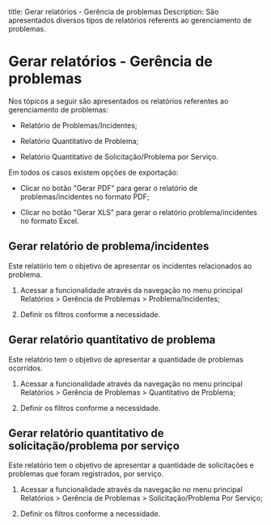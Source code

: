title: Gerar relatórios - Gerência de problemas
Description: São apresentados diversos tipos de relatórios referents ao gerenciamento de problemas.
# Gerar relatórios - Gerência de problemas

Nos tópicos a seguir são apresentados os relatórios referentes ao gerenciamento
de problemas:

  -   Relatório de Problemas/Incidentes;

  -   Relatório Quantitativo de Problema;

  -   Relatório Quantitativo de Solicitação/Problema por Serviço.

Em todos os casos existem opções de exportação:

  -   Clicar no botão "Gerar PDF" para gerar o relatório de problemas/incidentes
      no formato PDF;

  -   Clicar no botão "Gerar XLS" para gerar o relatório problema/incidentes no
      formato Excel.

Gerar relatório de problema/incidentes
---------------

Este relatório tem o objetivo de apresentar os incidentes relacionados ao
problema.

1.  Acessar a funcionalidade através da navegação no menu principal Relatórios
    \> Gerência de Problemas \> Problema/Incidentes;

2.  Definir os filtros conforme a necessidade.

Gerar relatório quantitativo de problema
--------

Este relatório tem o objetivo de apresentar a quantidade de problemas ocorridos.

1.  Acessar a funcionalidade através da navegação no menu principal Relatórios
    \> Gerência de Problemas \> Quantitativo de Problema;

2.  Definir os filtros conforme a necessidade.

Gerar relatório quantitativo de solicitação/problema por serviço
---------

Este relatório tem o objetivo de apresentar a quantidade de solicitações e
problemas que foram registrados, por serviço.

1.  Acessar a funcionalidade através da navegação no menu principal Relatórios
    \> Gerência de Problemas \> Solicitação/Problema Por Serviço;

2.  Definir os filtros conforme a necessidade.


<!-- !!! tip "About"

    <b>Product/Version:</b> CITSmart | 9.00 &nbsp;&nbsp;
    <b>Updated:</b>01/16/2019 – Anna Martins
